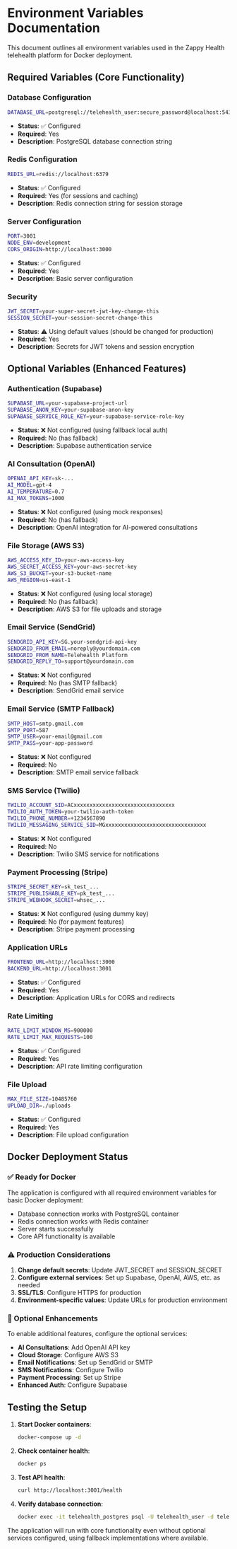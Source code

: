 # Environment Variables Documentation

This document outlines all environment variables used in the Zappy Health telehealth platform for Docker deployment.

## Required Variables (Core Functionality)

### Database Configuration
```bash
DATABASE_URL=postgresql://telehealth_user:secure_password@localhost:5432/telehealth_db
```
- **Status**: ✅ Configured
- **Required**: Yes
- **Description**: PostgreSQL database connection string

### Redis Configuration
```bash
REDIS_URL=redis://localhost:6379
```
- **Status**: ✅ Configured
- **Required**: Yes (for sessions and caching)
- **Description**: Redis connection string for session storage

### Server Configuration
```bash
PORT=3001
NODE_ENV=development
CORS_ORIGIN=http://localhost:3000
```
- **Status**: ✅ Configured
- **Required**: Yes
- **Description**: Basic server configuration

### Security
```bash
JWT_SECRET=your-super-secret-jwt-key-change-this
SESSION_SECRET=your-session-secret-change-this
```
- **Status**: ⚠️ Using default values (should be changed for production)
- **Required**: Yes
- **Description**: Secrets for JWT tokens and session encryption

## Optional Variables (Enhanced Features)

### Authentication (Supabase)
```bash
SUPABASE_URL=your-supabase-project-url
SUPABASE_ANON_KEY=your-supabase-anon-key
SUPABASE_SERVICE_ROLE_KEY=your-supabase-service-role-key
```
- **Status**: ❌ Not configured (using fallback local auth)
- **Required**: No (has fallback)
- **Description**: Supabase authentication service

### AI Consultation (OpenAI)
```bash
OPENAI_API_KEY=sk-...
AI_MODEL=gpt-4
AI_TEMPERATURE=0.7
AI_MAX_TOKENS=1000
```
- **Status**: ❌ Not configured (using mock responses)
- **Required**: No (has fallback)
- **Description**: OpenAI integration for AI-powered consultations

### File Storage (AWS S3)
```bash
AWS_ACCESS_KEY_ID=your-aws-access-key
AWS_SECRET_ACCESS_KEY=your-aws-secret-key
AWS_S3_BUCKET=your-s3-bucket-name
AWS_REGION=us-east-1
```
- **Status**: ❌ Not configured (using local storage)
- **Required**: No (has fallback)
- **Description**: AWS S3 for file uploads and storage

### Email Service (SendGrid)
```bash
SENDGRID_API_KEY=SG.your-sendgrid-api-key
SENDGRID_FROM_EMAIL=noreply@yourdomain.com
SENDGRID_FROM_NAME=Telehealth Platform
SENDGRID_REPLY_TO=support@yourdomain.com
```
- **Status**: ❌ Not configured
- **Required**: No (has SMTP fallback)
- **Description**: SendGrid email service

### Email Service (SMTP Fallback)
```bash
SMTP_HOST=smtp.gmail.com
SMTP_PORT=587
SMTP_USER=your-email@gmail.com
SMTP_PASS=your-app-password
```
- **Status**: ❌ Not configured
- **Required**: No
- **Description**: SMTP email service fallback

### SMS Service (Twilio)
```bash
TWILIO_ACCOUNT_SID=ACxxxxxxxxxxxxxxxxxxxxxxxxxxxxxxxx
TWILIO_AUTH_TOKEN=your-twilio-auth-token
TWILIO_PHONE_NUMBER=+1234567890
TWILIO_MESSAGING_SERVICE_SID=MGxxxxxxxxxxxxxxxxxxxxxxxxxxxxxxxx
```
- **Status**: ❌ Not configured
- **Required**: No
- **Description**: Twilio SMS service for notifications

### Payment Processing (Stripe)
```bash
STRIPE_SECRET_KEY=sk_test_...
STRIPE_PUBLISHABLE_KEY=pk_test_...
STRIPE_WEBHOOK_SECRET=whsec_...
```
- **Status**: ❌ Not configured (using dummy key)
- **Required**: No (for payment features)
- **Description**: Stripe payment processing

### Application URLs
```bash
FRONTEND_URL=http://localhost:3000
BACKEND_URL=http://localhost:3001
```
- **Status**: ✅ Configured
- **Required**: Yes
- **Description**: Application URLs for CORS and redirects

### Rate Limiting
```bash
RATE_LIMIT_WINDOW_MS=900000
RATE_LIMIT_MAX_REQUESTS=100
```
- **Status**: ✅ Configured
- **Required**: Yes
- **Description**: API rate limiting configuration

### File Upload
```bash
MAX_FILE_SIZE=10485760
UPLOAD_DIR=./uploads
```
- **Status**: ✅ Configured
- **Required**: Yes
- **Description**: File upload configuration

## Docker Deployment Status

### ✅ Ready for Docker
The application is configured with all required environment variables for basic Docker deployment:
- Database connection works with PostgreSQL container
- Redis connection works with Redis container
- Server starts successfully
- Core API functionality is available

### ⚠️ Production Considerations
1. **Change default secrets**: Update JWT_SECRET and SESSION_SECRET
2. **Configure external services**: Set up Supabase, OpenAI, AWS, etc. as needed
3. **SSL/TLS**: Configure HTTPS for production
4. **Environment-specific values**: Update URLs for production environment

### 🔧 Optional Enhancements
To enable additional features, configure the optional services:
- **AI Consultations**: Add OpenAI API key
- **Cloud Storage**: Configure AWS S3
- **Email Notifications**: Set up SendGrid or SMTP
- **SMS Notifications**: Configure Twilio
- **Payment Processing**: Set up Stripe
- **Enhanced Auth**: Configure Supabase

## Testing the Setup

1. **Start Docker containers**:
   ```bash
   docker-compose up -d
   ```

2. **Check container health**:
   ```bash
   docker ps
   ```

3. **Test API health**:
   ```bash
   curl http://localhost:3001/health
   ```

4. **Verify database connection**:
   ```bash
   docker exec -it telehealth_postgres psql -U telehealth_user -d telehealth_db -c "\dt"
   ```

The application will run with core functionality even without optional services configured, using fallback implementations where available.
